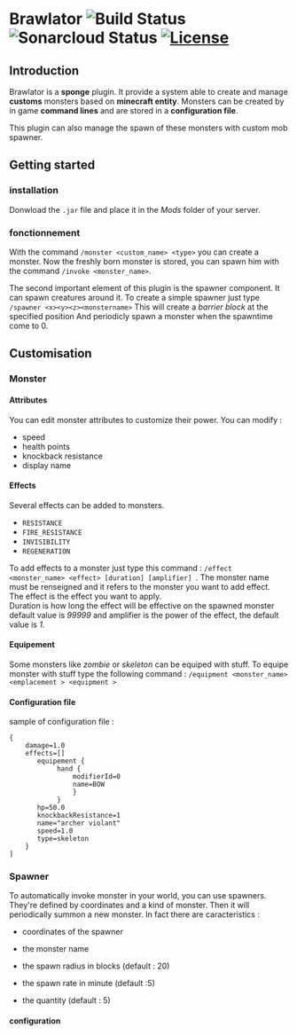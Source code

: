 # Brawlator ![Build Status](https://travis-ci.org/OnapleRPG/Brawlator.svg?branch=master) ![Sonarcloud Status](https://sonarcloud.io/api/project_badges/measure?project=Brawlator&metric=alert_status) [![License](https://img.shields.io/badge/License-Apache%202.0-blue.svg)](https://opensource.org/licenses/Apache-2.0)
## Introduction
Brawlator is a **sponge** plugin. It provide a system able to create and manage **customs** monsters based on **minecraft entity**. Monsters can be created by in game **command lines** and are stored in a **configuration file**.

This plugin can also manage the spawn of these monsters with custom mob spawner. 


## Getting started
### installation
Donwload the `.jar` file and place it in the _Mods_ folder of your server.
### fonctionnement
With the command ```/monster <custom_name> <type>``` you can create a monster. Now the freshly born monster is stored, you can spawn him with the command ```/invoke <monster_name>```.

The second important element of this plugin is the spawner component. It can spawn creatures around it. To create a simple spawner just type ```/spawner <x><y><z><monstername>```
This will create a *barrier block* at the specified position And periodicly spawn a monster when the spawntime come to 0. 

## Customisation
### Monster
#### Attributes
 You can edit monster attributes to customize their power. You can modify :
 * speed
 * health points
 * knockback resistance
 * display name

#### Effects
Several effects can be added to monsters.   
* ```RESISTANCE```
* ```FIRE_RESISTANCE```
* ```INVISIBILITY```
* ```REGENERATION```  

To add effects to a monster just type this command : ```/effect <monster_name> <effect> [duration] [amplifier] ```. The monster name must be renseigned and it refers to the monster you want to add effect.  
The effect is the effect you want to apply.   
Duration is how long the effect will be effective on the spawned monster default value is *99999* and amplifier is the power of the effect, the default value is *1*.
#### Equipement
Some monsters like *zombie* or *skeleton* can be equiped with stuff. To equipe monster with stuff type  the following command : ```/equipment <monster_name> <emplacement > <equipment >```
#### Configuration file
sample of configuration file :  
``` Monster[  
{  
    damage=1.0  
    effects=[]  
       equipement {  
            hand {  
                modifierId=0  
                name=BOW  
                }  
            }  
       hp=50.0  
       knockbackResistance=1  
       name="archer violant"  
       speed=1.0  
       type=skeleton  
    }  
] 
```
  
### Spawner 

To automatically invoke monster in your world, you can use spawners. They're defined by coordinates and a kind of monster. Then it will periodically summon a new monster. 
In fact there are caracteristics :
* coordinates of the spawner
* the monster name
* the spawn radius in blocks (default : 20)

* the spawn rate in minute (default :5)
* the quantity (default : 5)

#### configuration
